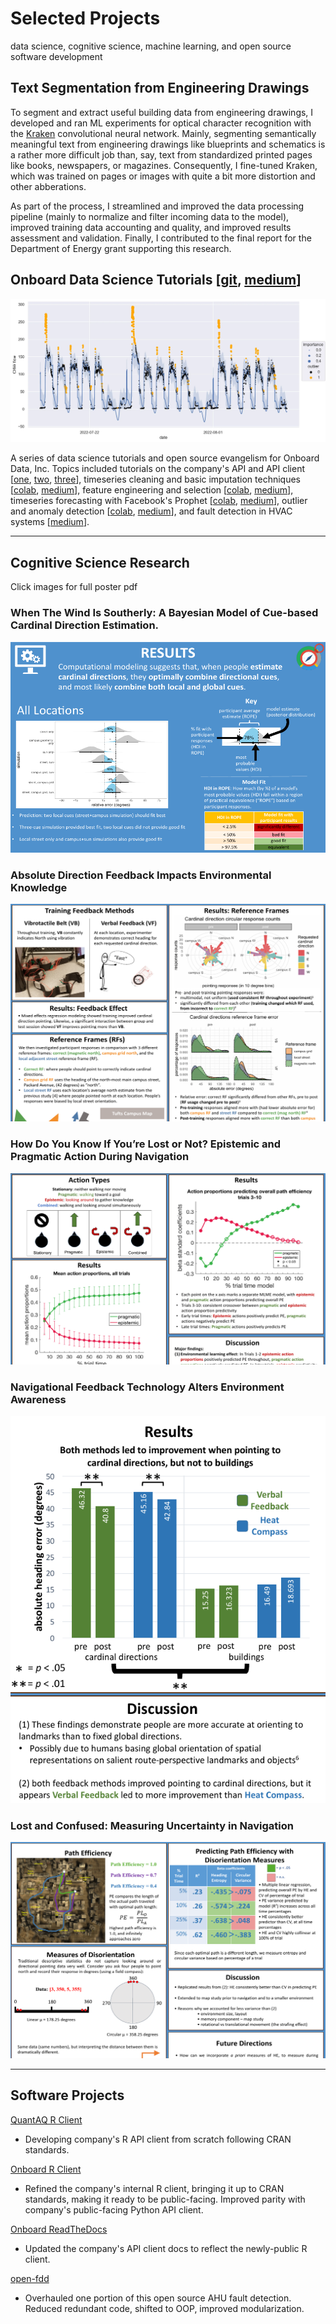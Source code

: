 # Selected Projects 
data science, cognitive science, machine learning, and open source software development

## Text Segmentation from Engineering Drawings

To segment and extract useful building data from engineering drawings, I developed and ran ML experiments for optical character recognition with the [Kraken](https://github.com/mittagessen/kraken) convolutional neural network. Mainly, segmenting semantically meaningful text from engineering drawings like blueprints and schematics is a rather more difficult job than, say, text from standardized printed pages like books, newspapers, or magazines. Consequently, I fine-tuned Kraken, which was trained on pages or images with quite a bit more distortion and other abberations.

As part of the process, I streamlined and improved the data processing pipeline (mainly to normalize and filter incoming data to the model), improved training data accounting and quality, and improved results assessment and validation. Finally, I contributed to the final report for the Department of Energy grant supporting this research.

## Onboard Data Science Tutorials \[[git](https://github.com/onboard-data/notebooks), [medium](https://medium.com/@christopher_DT)\]

<img src="images/outlier_detection.webp"/>

A series of data science tutorials and open source evangelism for Onboard Data, Inc. Topics included tutorials on the company's API and API client \[[one](https://colab.research.google.com/github/onboard-data/notebooks/blob/dev/01_api_and_wrapper.ipynb), [two](https://colab.research.google.com/github/onboard-data/notebooks/blob/dev/02_data-points-exploration-in-pandas.ipynb), [three](https://colab.research.google.com/github/onboard-data/notebooks/blob/dev/03_time-series-analysis.ipynb)\], timeseries cleaning and basic imputation techniques \[[colab](https://colab.research.google.com/github/onboard-data/notebooks/blob/dev/04_timeseries_cleaning_and_imputation.ipynb), [medium](https://medium.com/onboard-blog/timeseries-cleaning-and-imputation-a96ab7e45eb7)\], feature engineering and selection \[[colab](https://colab.research.google.com/github/onboard-data/notebooks/blob/dev/05_Forecasting_part_1.ipynb), [medium](https://medium.com/onboard-blog/feature-selection-and-timeseries-forecasting-24067e0038e3)\], timeseries forecasting with Facebook's Prophet \[[colab](https://colab.research.google.com/github/onboard-data/notebooks/blob/dev/06_Forecasting_Part_2.ipynb), [medium](https://medium.com/onboard-blog/timeseries-forecasting-for-building-experts-part-2-trend-forecasting-ef82f594bc28)\], outlier and anomaly detection \[[colab](https://colab.research.google.com/github/onboard-data/notebooks/blob/dev/07_outliers_and_anomalies.ipynb), [medium](https://medium.com/onboard-blog/outlier-and-anomaly-detection-for-building-experts-8329492783ec)\], and fault detection in HVAC systems \[[medium](https://medium.com/onboard-blog/open-fdd-for-automated-hvac-fault-detection-209945efde57)\].

---

## Cognitive Science Research

Click images for full poster pdf

### When The Wind Is Southerly: A Bayesian Model of Cue-based Cardinal Direction Estimation. 
[<img src="images/model_results.png?raw=true"/>](/pdf/CDudasThomas_Psychonomic_2021.pdf)

### Absolute Direction Feedback Impacts Environmental Knowledge
[<img src="images/campus_traversal.png?raw=true">](/pdf/christopher_dudas-thomas_psychonomics_2019.pdf)

### How Do You Know If You’re Lost or Not? Epistemic and Pragmatic Action During Navigation
[<img src="images/epistemic_v_pragmatic.png?raw=true">](/pdf/christopher_dudas_thomas_psychonomics_2018.pdf)

### Navigational Feedback Technology Alters Environment Awareness
[<img src="images/vb_v_hc.png?raw=true">](/pdf/christopher_aps_2017_final.pdf)

### Lost and Confused: Measuring Uncertainty in Navigation
[<img src="images/lost_and_confused.png?raw=true">](/pdf/christopher_psychonomics_2016_final.pdf)

---

## Software Projects

[QuantAQ R Client](https://github.com/christopherDT/r-quantaq)
* Developing company's R API client from scratch following CRAN standards.

[Onboard R Client](https://github.com/onboard-data/client-R)

* Refined the company's internal R client, bringing it up to CRAN standards, making it ready to be public-facing. Improved parity with company's public-facing Python API client.

[Onboard ReadTheDocs](https://onboard-api-wrappers-documentation.readthedocs.io/en/latest/index.html)

* Updated the company's API client docs to reflect the newly-public R client.

[open-fdd](https://github.com/bbartling/open-fdd/)

* Overhauled one portion of this open source AHU fault detection. Reduced redundant code, shifted to OOP, improved modularization.

<!-- ---

### Category Name 2

- [Project 1 Title](http://example.com/)
- [Project 2 Title](http://example.com/)
- [Project 3 Title](http://example.com/)
- [Project 4 Title](http://example.com/)
- [Project 5 Title](http://example.com/)

--- -->